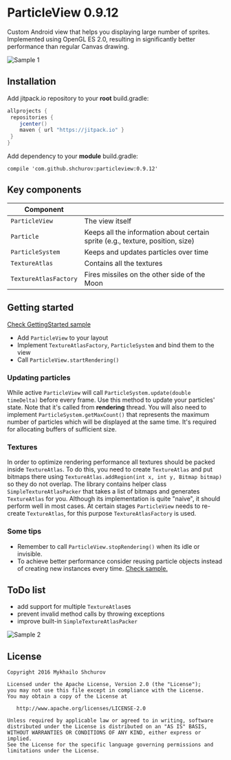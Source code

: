 # ParticleView 0.9.12
Custom Android view that helps you displaying large number of sprites. Implemented using OpenGL ES 2.0, resulting in significantly better performance than regular Canvas drawing.

![Sample 1](https://raw.githubusercontent.com/shchurov/ParticleView/master/github_assets/demo1.gif)

## Installation
Add jitpack.io repository to your **root** build.gradle:
```groovy
allprojects {
 repositories {
    jcenter()
    maven { url "https://jitpack.io" }
 }
}
```
Add dependency to your **module** build.gradle:

`compile 'com.github.shchurov:particleview:0.9.12'`

## Key components
Component |  |
--- | ---
`ParticleView` | The view itself
`Particle` | Keeps all the information about certain sprite (e.g., texture, position, size) 
`ParticleSystem` | Keeps and updates particles over time
`TextureAtlas` | Contains all the textures
`TextureAtlasFactory` | Fires missiles on the other side of the Moon

## Getting started
[Check GettingStarted sample](https://github.com/shchurov/ParticleView/blob/master/sample/src/main/java/com/github/shchurov/particleview/sample/getting_started/GettingStartedActivity.java)

- Add `ParticleView` to your layout
- Implement `TextureAtlasFactory`, `ParticleSystem` and bind them to the view
- Call `ParticleView.startRendering()`

### Updating particles
While active `ParticleView` will call `ParticleSystem.update(double timeDelta)` before every frame. Use this method to update your particles' state. Note that it's called from **rendering** thread. You will also need to implement `ParticleSystem.getMaxCount()` that represents the maximum number of particles which will be displayed at the same time. It's required for allocating buffers of sufficient size.

### Textures
In order to optimize rendering performance all textures should be packed inside `TextureAtlas`. To do this, you need to create `TextureAtlas` and put bitmaps there using `TextureAtlas.addRegion(int x, int y, Bitmap bitmap)` so they do not overlap. The library contains helper class `SimpleTextureAtlasPacker` that takes a list of bitmaps and generates `TextureAtlas` for you. Although its implementation is quite "naive", it should perform well in most cases. At certain stages `ParticleView` needs to re-create `TextureAtlas`, for this purpose `TextureAtlasFactory` is used.

### Some tips
- Remember to call `ParticleView.stopRendering()` when its idle or invisible.
- To achieve better performance consider reusing particle objects instead of creating new instances every time. [Check sample.](https://github.com/shchurov/ParticleView/blob/master/sample/src/main/java/com/github/shchurov/particleview/sample/burst/BurstParticleSystem.java)

## ToDo list
- add support for multiple `TextureAtlas`es
- prevent invalid method calls by throwing exceptions
- improve built-in `SimpleTextureAtlasPacker`

![Sample 2](https://raw.githubusercontent.com/shchurov/ParticleView/master/github_assets/demo2.gif)

## License
    Copyright 2016 Mykhailo Shchurov

    Licensed under the Apache License, Version 2.0 (the "License");
    you may not use this file except in compliance with the License.
    You may obtain a copy of the License at

       http://www.apache.org/licenses/LICENSE-2.0

    Unless required by applicable law or agreed to in writing, software
    distributed under the License is distributed on an "AS IS" BASIS,
    WITHOUT WARRANTIES OR CONDITIONS OF ANY KIND, either express or implied.
    See the License for the specific language governing permissions and
    limitations under the License.
